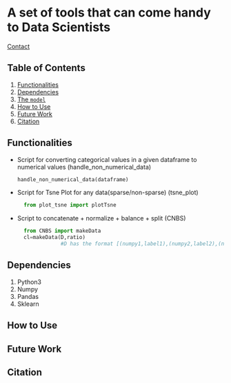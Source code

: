 A set of tools that can come handy to Data Scientists
===============================================

[Contact](https://www.linkedin.com/in/vaisakh-shaj-80ba9b49/)

## Table of Contents

1. [Functionalities](#Functionalities)
2. [Dependencies](#dependencies)
3. [The `model`](#the-model)
4. [How to Use](#how-to-use)
5. [Future Work](#future-work)
6. [Citation](#citation)



## Functionalities

- Script for converting categorical values in a given dataframe to numerical values  (handle_non_numerical_data) 

  ```python
  handle_non_numerical_data(dataframe)
  ```

- Script for Tsne Plot for any data(sparse/non-sparse)  (tsne_plot) 

  ```python
    from plot_tsne import plotTsne
  ```

- Script to concatenate + normalize + balance + split  (CNBS) 

  ```python
    from CNBS import makeData
    cl=makeData(D,ratio)
                #D has the format [(numpy1,label1),(numpy2,label2),(numpy3,label3)]
  ```


## Dependencies

1. Python3
2. Numpy
3. Pandas
4. Sklearn


## How to Use




## Future Work




## Citation
